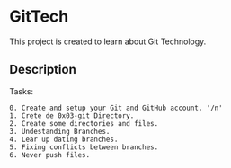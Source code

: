 # GitTech

This project is created to learn about Git Technology.

## Description

Tasks:

	0. Create and setup your Git and GitHub account. '/n'
	1. Crete de 0x03-git Directory.
	2. Create some directories and files.
	3. Undestanding Branches.
	4. Lear up dating branches.
	5. Fixing conflicts between branches.
	6. Never push files.
